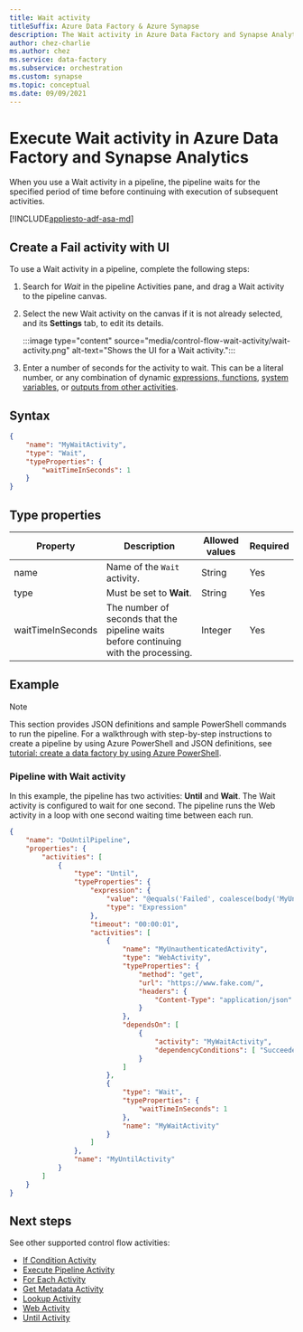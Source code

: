 ```yaml
---
title: Wait activity
titleSuffix: Azure Data Factory & Azure Synapse
description: The Wait activity in Azure Data Factory and Synapse Analytics pauses the execution of a pipeline for a specified period. 
author: chez-charlie
ms.author: chez
ms.service: data-factory
ms.subservice: orchestration
ms.custom: synapse
ms.topic: conceptual
ms.date: 09/09/2021
---
```


# Execute Wait activity in Azure Data Factory and Synapse Analytics
When you use a Wait activity in a pipeline, the pipeline waits for the specified period of time before continuing with execution of subsequent activities. 

[!INCLUDE[appliesto-adf-asa-md](includes/appliesto-adf-asa-md.md)]

## Create a Fail activity with UI

To use a Wait activity in a pipeline, complete the following steps:

1. Search for _Wait_ in the pipeline Activities pane, and drag a Wait activity to the pipeline canvas.
1. Select the new Wait activity on the canvas if it is not already selected, and its  **Settings** tab, to edit its details.

   :::image type="content" source="media/control-flow-wait-activity/wait-activity.png" alt-text="Shows the UI for a Wait activity.":::

1. Enter a number of seconds for the activity to wait. This can be a literal number, or any combination of dynamic [expressions, functions](control-flow-expression-language-functions.md), [system variables](control-flow-system-variables.md), or [outputs from other activities](how-to-expression-language-functions.md#examples-of-using-parameters-in-expressions).

## Syntax

```json
{
    "name": "MyWaitActivity",
    "type": "Wait",
    "typeProperties": {
        "waitTimeInSeconds": 1
    }
}

```

## Type properties

Property | Description | Allowed values | Required
-------- | ----------- | -------------- | --------
name | Name of the `Wait` activity. | String | Yes
type | Must be set to **Wait**. | String | Yes
waitTimeInSeconds | The number of seconds that the pipeline waits before continuing with the processing. | Integer | Yes

## Example

> [!NOTE]
> This section provides JSON definitions and sample PowerShell commands to run the pipeline. For a walkthrough with step-by-step instructions to create a pipeline by using Azure PowerShell and JSON definitions, see [tutorial: create a data factory by using Azure PowerShell](quickstart-create-data-factory-powershell.md).

### Pipeline with Wait activity
In this example, the pipeline has two activities: **Until** and **Wait**. The Wait activity is configured to wait for one second. The pipeline runs the Web activity in a loop with one second waiting time between each run. 

```json
{
    "name": "DoUntilPipeline",
    "properties": {
        "activities": [
            {
                "type": "Until",
                "typeProperties": {
                    "expression": {
                        "value": "@equals('Failed', coalesce(body('MyUnauthenticatedActivity')?.status, actions('MyUnauthenticatedActivity')?.status, 'null'))",
                        "type": "Expression"
                    },
                    "timeout": "00:00:01",
                    "activities": [
                        {
                            "name": "MyUnauthenticatedActivity",
                            "type": "WebActivity",
                            "typeProperties": {
                                "method": "get",
                                "url": "https://www.fake.com/",
                                "headers": {
                                    "Content-Type": "application/json"
                                }
                            },
                            "dependsOn": [
                                {
                                    "activity": "MyWaitActivity",
                                    "dependencyConditions": [ "Succeeded" ]
                                }
                            ]
                        },
                        {
                            "type": "Wait",
                            "typeProperties": {
                                "waitTimeInSeconds": 1
                            },
                            "name": "MyWaitActivity"
                        }
                    ]
                },
                "name": "MyUntilActivity"
            }
        ]
    }
}

```

## Next steps
See other supported control flow activities: 

- [If Condition Activity](control-flow-if-condition-activity.md)
- [Execute Pipeline Activity](control-flow-execute-pipeline-activity.md)
- [For Each Activity](control-flow-for-each-activity.md)
- [Get Metadata Activity](control-flow-get-metadata-activity.md)
- [Lookup Activity](control-flow-lookup-activity.md)
- [Web Activity](control-flow-web-activity.md)
- [Until Activity](control-flow-until-activity.md)
